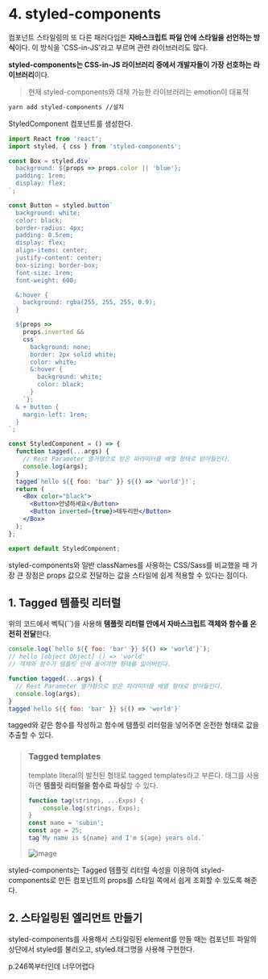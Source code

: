 # 4. styled-components

컴포넌트 스타일링의 또 다른 패러다임은 **자바스크립트 파일 안에 스타일을 선언하는 방식**이다. 이 방식을 'CSS-in-JS'라고 부르며 관련 라이브러리도 많다.

**styled-components는 CSS-in-JS 라이브러리 중에서 개발자들이 가장 선호하는 라이브러리**이다.

> 현재 styled-components와 대체 가능한 라이브러리는 emotion이 대표적

```bash
yarn add styled-components //설치
```

StyledComponent 컴포넌트를 생성한다.

```jsx
import React from 'react';
import styled, { css } from 'styled-components';

const Box = styled.div`
  background: ${props => props.color || 'blue'};
  padding: 1rem;
  display: flex;
`;

const Button = styled.button`
  background: white;
  color: black;
  border-radius: 4px;
  padding: 0.5rem;
  display: flex;
  align-items: center;
  justify-content: center;
  box-sizing: border-box;
  font-size: 1rem;
  font-weight: 600;

  &:hover {
    background: rgba(255, 255, 255, 0.9);
  }

  ${props =>
    props.inverted &&
    css`
      background: none;
      border: 2px solid white;
      color: white;
      &:hover {
        background: white;
        color: black;
      }
    `};
  & + button {
    margin-left: 1rem;
  }
`;

const StyledComponent = () => {
  function tagged(...args) {
    // Rest Parameter 열거형으로 받은 파라미터를 배열 형태로 받아들인다.
    console.log(args);
  }
  tagged`hello ${{ foo: 'bar' }} ${() => 'world'}!`;
  return (
    <Box color="black">
      <Button>안녕하세요</Button>
      <Button inverted={true}>테두리만</Button>
    </Box>
  );
};

export default StyledComponent;
```

styled-components와 일반 classNames를 사용하는 CSS/Sass를 비교했을 때 가장 큰 장점은 props 값으로 전달하는 값을 스타일에 쉽게 적용할 수 있다는 점이다.

## 1. Tagged 템플릿 리터럴

위의 코드에서 벡틱(``)을 사용해 **템플릿 리터럴 안에서 자바스크립트 객체와 함수를 온전히 전달**한다.

```javascript
console.log(`hello ${{ foo: 'bar' }} ${() => 'world'}`);
// hello [object Object] () => 'world'
// 객체와 함수가 템플릿 안에 들어가면 형태를 잃어버린다.
```

```javascript
function tagged(...args) {
  // Rest Parameter 열거형으로 받은 파라미터를 배열 형태로 받아들인다.
  console.log(args);
}
tagged`hello ${{ foo: 'bar' }} ${() => 'world'}`
```

tagged와 같은 함수를 작성하고 함수에 템플릿 리터럴을 넣어주면 온전한 형태로 값을 추출할 수 있다.

> ### Tagged templates
>
> template literal의 발전된 형태로 tagged templates라고 부른다. 태그를 사용하면 **템플릿 리터럴을 함수로 파싱**할 수 있다.
>
> ```javascript
> function tag(strings, ...Exps) {
>     console.log(strings, Exps);
> }
> const name = 'subin';
> const age = 25;
> tag`My name is ${name} and I'm ${age} years old.`
> ```
>
> ![image](https://user-images.githubusercontent.com/48080762/71777620-b772ed00-2fe5-11ea-9f08-bdceab5ab3f3.png)

styled-components는 Tagged 템플릿 리터럴 속성을 이용하여 styled-components로 만든 컴포넌트의 props를 스타일 쪽에서 쉽게 조회할 수 있도록 해준다.

## 2. 스타일링된 엘리먼트 만들기

styled-components를 사용해서 스타일링된 element를 만들 때는 컴포넌트 파일의 상단에서 styled를 불러오고, styled.태그명을 사용해 구현한다.

p.246쪽부터인데 너무어렵다